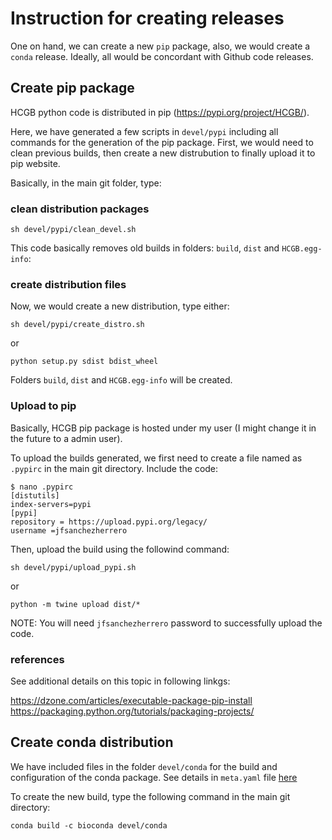 # Instruction for creating releases

One on hand, we can create a new `pip` package, also, we would create a `conda` release. Ideally, all would be concordant with Github code releases.

## Create pip package

HCGB python code is distributed in pip (https://pypi.org/project/HCGB/). 

Here, we have generated a few scripts in `devel/pypi` including all commands for the generation of the pip package. First, we would need to clean previous builds, then create a new distrubution to finally upload it to pip website. 

Basically, in the main git folder, type:

### clean distribution packages
```
sh devel/pypi/clean_devel.sh
```

This code basically removes old builds in folders: `build`, `dist` and `HCGB.egg-info`:


### create distribution files
Now, we would create a new distribution, type either:

```
sh devel/pypi/create_distro.sh
```

or

```
python setup.py sdist bdist_wheel
```

Folders `build`, `dist` and `HCGB.egg-info` will be created.

### Upload to pip

Basically, HCGB pip package is hosted under my user (I might change it in the future to a admin user).

To upload the builds generated, we first need to create a file named as `.pypirc` in the main git directory. Include the code:

```
$ nano .pypirc
[distutils] 
index-servers=pypi
[pypi] 
repository = https://upload.pypi.org/legacy/ 
username =jfsanchezherrero
```

Then, upload the build using the followind command:
```
sh devel/pypi/upload_pypi.sh
```

or

```
python -m twine upload dist/*
```

NOTE: You will need `jfsanchezherrero` password to successfully upload the code.

### references
See additional details on this topic in following linkgs:

https://dzone.com/articles/executable-package-pip-install
https://packaging.python.org/tutorials/packaging-projects/


## Create conda distribution
We have included files in the folder `devel/conda` for the build and configuration of the conda package. See details in `meta.yaml` file [here](https://github.com/HCGB-IGTP/HCGB/blob/f703e48dba7a466c371e7f4ad3bbf346081520bb/devel/conda/meta.yaml)

To create the new build, type the following command in the main git directory:

```
conda build -c bioconda devel/conda
```
